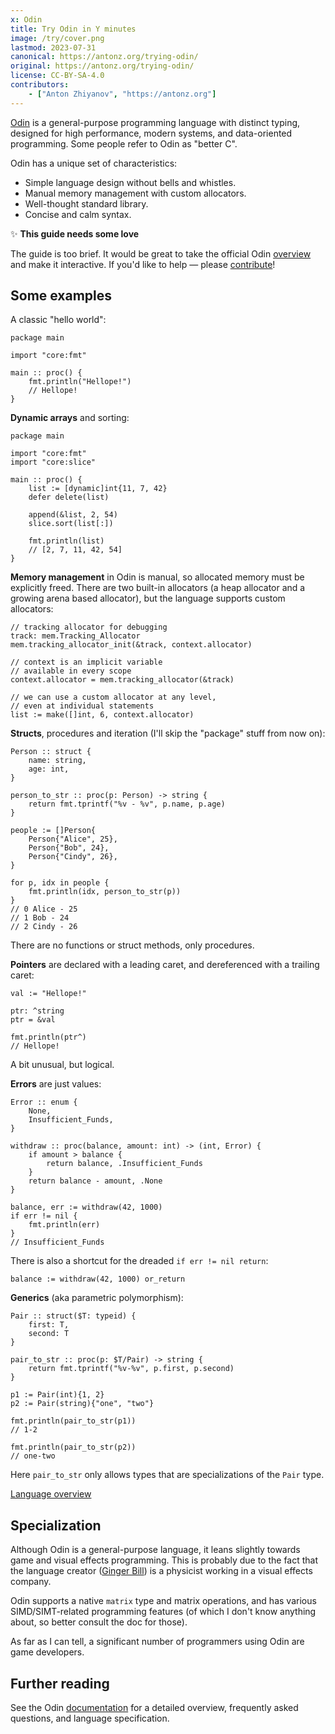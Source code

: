```yaml
---
x: Odin
title: Try Odin in Y minutes
image: /try/cover.png
lastmod: 2023-07-31
canonical: https://antonz.org/trying-odin/
original: https://antonz.org/trying-odin/
license: CC-BY-SA-4.0
contributors:
    - ["Anton Zhiyanov", "https://antonz.org"]
---
```


[Odin](https://odin-lang.org/) is a general-purpose programming language with distinct typing, designed for high performance, modern systems, and data-oriented programming. Some people refer to Odin as "better C".

Odin has a unique set of characteristics:

-   Simple language design without bells and whistles.
-   Manual memory management with custom allocators.
-   Well-thought standard library.
-   Concise and calm syntax.

<div class="tryx__panel">
<p>✨ <strong>This guide needs some love</strong></p>
<p>The guide is too brief. It would be great to take the official Odin <a href="https://odin-lang.org/docs/overview/">overview</a> and make it interactive. If you'd like to help — please <a href="https://github.com/nalgeon/tryxinyminutes/blob/main/CONTRIBUTING.md">contribute</a>!</p>
</div>

## Some examples

A classic "hello world":

```odin
package main

import "core:fmt"

main :: proc() {
    fmt.println("Hellope!")
    // Hellope!
}
```

<codapi-snippet sandbox="odin" editor="basic">
</codapi-snippet>

**Dynamic arrays** and sorting:

```
package main

import "core:fmt"
import "core:slice"

main :: proc() {
    list := [dynamic]int{11, 7, 42}
    defer delete(list)

    append(&list, 2, 54)
    slice.sort(list[:])

    fmt.println(list)
    // [2, 7, 11, 42, 54]
}
```

<codapi-snippet sandbox="odin" editor="basic">
</codapi-snippet>

**Memory management** in Odin is manual, so allocated memory must be explicitly freed. There are two built-in allocators (a heap allocator and a growing arena based allocator), but the language supports custom allocators:

```odin
// tracking allocator for debugging
track: mem.Tracking_Allocator
mem.tracking_allocator_init(&track, context.allocator)

// context is an implicit variable
// available in every scope
context.allocator = mem.tracking_allocator(&track)

// we can use a custom allocator at any level,
// even at individual statements
list := make([]int, 6, context.allocator)
```

**Structs**, procedures and iteration (I'll skip the "package" stuff from now on):

```
Person :: struct {
    name: string,
    age: int,
}

person_to_str :: proc(p: Person) -> string {
    return fmt.tprintf("%v - %v", p.name, p.age)
}

people := []Person{
    Person{"Alice", 25},
    Person{"Bob", 24},
    Person{"Cindy", 26},
}

for p, idx in people {
    fmt.println(idx, person_to_str(p))
}
// 0 Alice - 25
// 1 Bob - 24
// 2 Cindy - 26
```

<codapi-snippet sandbox="odin" editor="basic" template="main.odin">
</codapi-snippet>

There are no functions or struct methods, only procedures.

**Pointers** are declared with a leading caret, and dereferenced with a trailing caret:

```odin
val := "Hellope!"

ptr: ^string
ptr = &val

fmt.println(ptr^)
// Hellope!
```

<codapi-snippet sandbox="odin" editor="basic" template="main.odin">
</codapi-snippet>

A bit unusual, but logical.

**Errors** are just values:

```odin
Error :: enum {
    None,
    Insufficient_Funds,
}

withdraw :: proc(balance, amount: int) -> (int, Error) {
    if amount > balance {
        return balance, .Insufficient_Funds
    }
    return balance - amount, .None
}

balance, err := withdraw(42, 1000)
if err != nil {
    fmt.println(err)
}
// Insufficient_Funds
```

<codapi-snippet sandbox="odin" editor="basic" template="main.odin">
</codapi-snippet>

There is also a shortcut for the dreaded `if err != nil return`:

```odin
balance := withdraw(42, 1000) or_return
```

**Generics** (aka parametric polymorphism):

```odin
Pair :: struct($T: typeid) {
    first: T,
    second: T
}

pair_to_str :: proc(p: $T/Pair) -> string {
    return fmt.tprintf("%v-%v", p.first, p.second)
}

p1 := Pair(int){1, 2}
p2 := Pair(string){"one", "two"}

fmt.println(pair_to_str(p1))
// 1-2

fmt.println(pair_to_str(p2))
// one-two
```

<codapi-snippet sandbox="odin" editor="basic" template="main.odin">
</codapi-snippet>

Here `pair_to_str` only allows types that are specializations of the `Pair` type.

[Language overview](https://odin-lang.org/docs/overview/)

## Specialization

Although Odin is a general-purpose language, it leans slightly towards game and visual effects programming. This is probably due to the fact that the language creator ([Ginger Bill](https://www.gingerbill.org/)) is a physicist working in a visual effects company.

Odin supports a native `matrix` type and matrix operations, and has various SIMD/SIMT-related programming features (of which I don't know anything about, so better consult the doc for those).

As far as I can tell, a significant number of programmers using Odin are game developers.

## Further reading

See the Odin [documentation](https://odin-lang.org/docs/) for a detailed overview, frequently asked questions, and language specification.
